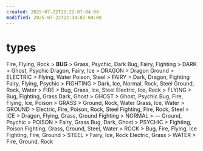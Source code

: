 ```yaml
---
created: 2025-07-22T22:22:07-04:00
modified: 2025-07-22T22:30:02-04:00
---
```


# types

Fire, Flying, Rock > **BUG** > Grass, Psychic, Dark
Bug, Fairy, Fighting > DARK > Ghost, Psychic
Dragon, Fairy, Ice > DRAGON > Dragon
Ground > ELECTRIC > Flying, Water
Poison, Steel > FAIRY > Dark, Dragon, Fighting
Fairy, Flying, Psychic > FIGHTING > Dark, Ice, Normal, Rock, Steel
Ground, Rock, Water > FIRE > Bug, Grass, Ice, Steel
Electric, Ice, Rock > FLYING > Bug, Fighting, Grass
Dark, Ghost > GHOST > Ghost, Psychic
Bug, Fire, Flying, Ice, Poison > GRASS > Ground, Rock, Water
Grass, Ice, Water > GROUND > Electric, Fire, Poison, Rock, Steel
Fighting, Fire, Rock, Steel > ICE > Dragon, Flying, Grass, Ground
Fighting > NORMAL > —
Ground, Psychic > POISON > Fairy, Grass
Bug, Dark, Ghost > PSYCHIC > Fighting, Poison
Fighting, Grass, Ground, Steel, Water > ROCK > Bug, Fire, Flying, Ice
Fighting, Fire, Ground > STEEL > Fairy, Ice, Rock
Electric, Grass > WATER > Fire, Ground, Rock
